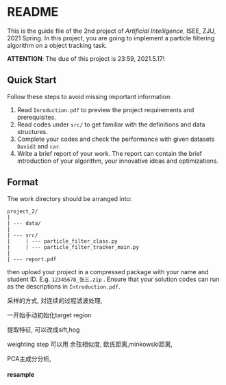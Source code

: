 # README

This is the guide file of the 2nd project of *Artificial Intelligence*, ISEE, ZJU, 2021 Spring. In this project, you are going to implement a particle filtering algorithm on a object tracking task.

**ATTENTION**: The due of this project is 23:59, 2021.5.17!

## Quick Start

Follow these steps to avoid missing important information:

1. Read `Inroduction.pdf` to preview the project requirements and prerequisites.
2. Read codes under `src/` to get familiar with the definitions and data structures.
3. Complete your codes and check the performance with given datasets `David2` and `car`.
4. Write a brief report of your work. The report can contain the brief introduction of your algorithm,  your innovative ideas and optimizations.

## Format

The work directory should be arranged into:

```
project_2/
|
| --- data/
|
| --- src/
|	  | --- particle_filter_class.py
|	  | --- particle_filter_tracker_main.py
|
| --- report.pdf
```

then upload your project in a compressed package with your name and student ID. E.g. `12345678_张三.zip` . Ensure that your solution codes can run as the descriptions in `Introduction.pdf`.

采样的方式, 对连续的过程滤波处理, 

一开始手动初始化target region

提取特征, 可以改成sift,hog

weighting step  可以用 余弦相似度, 欧氏距离,minkowski距离, 

PCA主成分分析, 



#### resample

